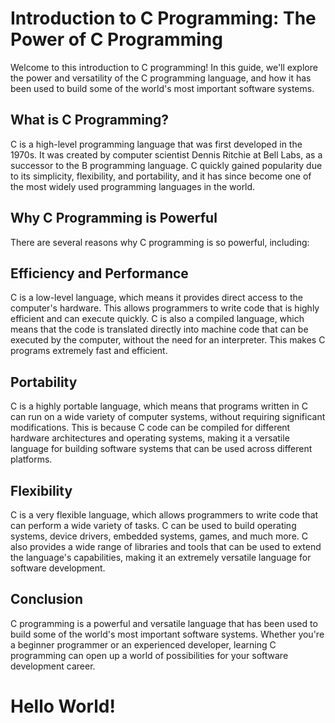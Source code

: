 # Introduction to C Programming: The Power of C Programming
Welcome to this introduction to C programming! In this guide, we'll explore the power and versatility of the C programming language, and how it has been used to build some of the world's most important software systems.

## What is C Programming?
C is a high-level programming language that was first developed in the 1970s. It was created by computer scientist Dennis Ritchie at Bell Labs, as a successor to the B programming language. C quickly gained popularity due to its simplicity, flexibility, and portability, and it has since become one of the most widely used programming languages in the world.

## Why C Programming is Powerful
There are several reasons why C programming is so powerful, including:

## Efficiency and Performance
C is a low-level language, which means it provides direct access to the computer's hardware. This allows programmers to write code that is highly efficient and can execute quickly. C is also a compiled language, which means that the code is translated directly into machine code that can be executed by the computer, without the need for an interpreter. This makes C programs extremely fast and efficient.

## Portability
C is a highly portable language, which means that programs written in C can run on a wide variety of computer systems, without requiring significant modifications. This is because C code can be compiled for different hardware architectures and operating systems, making it a versatile language for building software systems that can be used across different platforms.

## Flexibility
C is a very flexible language, which allows programmers to write code that can perform a wide variety of tasks. C can be used to build operating systems, device drivers, embedded systems, games, and much more. C also provides a wide range of libraries and tools that can be used to extend the language's capabilities, making it an extremely versatile language for software development.

## Conclusion
C programming is a powerful and versatile language that has been used to build some of the world's most important software systems. Whether you're a beginner programmer or an experienced developer, learning C programming can open up a world of possibilities for your software development career.

# Hello World!
